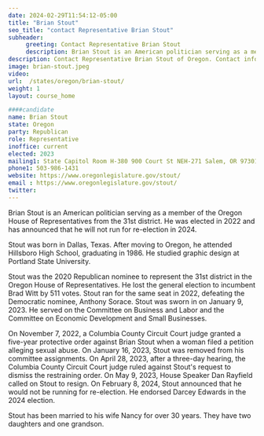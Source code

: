 ```yaml
---
date: 2024-02-29T11:54:12-05:00
title: "Brian Stout"
seo_title: "contact Representative Brian Stout"
subheader:
     greeting: Contact Representative Brian Stout
     description: Brian Stout is an American politician serving as a member of the Oregon House of Representatives from the 31st district. He was elected in 2022 and has announced that he will not run for re-election in 2024.
description: Contact Representative Brian Stout of Oregon. Contact information for Brian Stout includes email address, phone number, and mailing address.
image: brian-stout.jpeg
video:
url:  /states/oregon/brian-stout/
weight: 1
layout: course_home

####candidate
name: Brian Stout
state: Oregon
party: Republican
role: Representative
inoffice: current
elected: 2023
mailing1: State Capitol Room H-380 900 Court St NEH-271 Salem, OR 97301
phone1: 503-986-1431
website: https://www.oregonlegislature.gov/stout/
email : https://www.oregonlegislature.gov/stout/
twitter:
---
```


Brian Stout is an American politician serving as a member of the Oregon House of Representatives from the 31st district. He was elected in 2022 and has announced that he will not run for re-election in 2024.

Stout was born in Dallas, Texas. After moving to Oregon, he attended Hillsboro High School, graduating in 1986. He studied graphic design at Portland State University.

Stout was the 2020 Republican nominee to represent the 31st district in the Oregon House of Representatives. He lost the general election to incumbent Brad Witt by 511 votes. Stout ran for the same seat in 2022, defeating the Democratic nominee, Anthony Sorace. Stout was sworn in on January 9, 2023. He served on the Committee on Business and Labor and the Committee on Economic Development and Small Businesses.

On November 7, 2022, a Columbia County Circuit Court judge granted a five-year protective order against Brian Stout when a woman filed a petition alleging sexual abuse. On January 16, 2023, Stout was removed from his committee assignments. On April 28, 2023, after a three-day hearing, the Columbia County Circuit Court judge ruled against Stout's request to dismiss the restraining order. On May 9, 2023, House Speaker Dan Rayfield called on Stout to resign. On February 8, 2024, Stout announced that he would not be running for re-election. He endorsed Darcey Edwards in the 2024 election.

Stout has been married to his wife Nancy for over 30 years. They have two daughters and one grandson.

